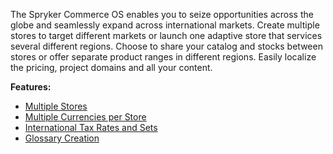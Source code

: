 The Spryker Commerce OS enables you to seize opportunities across the globe and seamlessly expand across international markets. Create multiple stores to target different markets or launch one adaptive store that services several different regions. Choose to share your catalog and stocks between stores or offer separate product ranges in different regions. Easily localize the pricing, project domains and all your content.

**Features:**

* [Multiple Stores](https://documentation.spryker.com/v4/docs/multiple-stores)
* [Multiple Currencies per Store](https://documentation.spryker.com/v4/docs/multiple-currencies-per-store)
* [International Tax Rates and Sets](https://documentation.spryker.com/v4/docs/international-tax-rates-sets)
* [Glossary Creation](https://documentation.spryker.com/v4/docs/glossary)